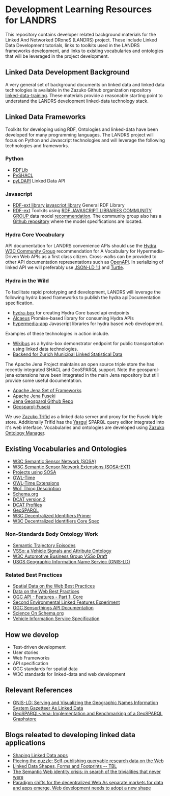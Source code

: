 # Development Learning Resources for LANDRS

This repository contains developer related background materials for the Linked And Networked DRoneS
(LANDRS) project. These include Linked Data Development tutorials, links to toolkits used in the LANDRS frameworks development, and links to existing vocabularies and ontologies that will be leveraged in the project development.



## Linked Data Development Background
A very general set of background documents on linked data and linked data technologies is available in the Zazuko Github organization repository [linked-data-training](https://github.com/zazuko/linked-data-training). These materials provide a reasonable starting point to understand the LANDRS development linked-data technology stack.

## Linked Data Frameworks
Toolkits for developing using RDF, Ontologies and linked-data have been developed for many programming languages. The LANDRS project will focus on Python and Javascript technologies and will leverage the following technologies and frameworks.
### Python
*  [RDFLib](https://github.com/RDFLib/rdflib)
*  [PySHACL](https://github.com/RDFLib/pySHACL)
*  [pyLDAPI](https://github.com/RDFLib/pyLDAPI) Linked Data API

### Javascript
*  [RDF-ext library javascript library](https://github.com/rdf-ext/rdf-ext) General RDF Library
*  [RDF-ext](https://github.com/rdf-ext) Toolkits using [RDF JAVASCRIPT LIBRARIES COMMUNITY GROUP
](https://www.w3.org/community/rdfjs/) data model [recommendation](http://rdf.js.org/data-model-spec/). The community group also has a [Github repository](https://github.com/rdfjs) where the model specifications are located.

### Hydra Core Vocabulary
API documentation for LANDRS convenience APIs should use the [Hydra W3C Community Group](https://www.hydra-cg.com/spec/latest/core/) recommendation for A Vocabulary for Hypermedia-Driven Web APIs as a first class citizen. Cross-walks can be provided to other API documentation representations such as [OpenAPI](https://swagger.io/specification/). In serializing of linked API we will preferably use [JSON-LD 1.1](https://www.w3.org/TR/json-ld11/) and [Turtle](https://www.w3.org/TR/turtle/).

### Hydra in the Wild
To facilitate rapid prototyping and development, LANDRS will leverage the following hydra based frameworks to publish the hydra apiDocumentation specification.
* [hydra-box](https://github.com/zazuko/hydra-box) for creating Hydra Core based api endpoints
* [Alcaeus](https://github.com/wikibus/Alcaeus) Promise-based library for consuming Hydra APIs
* [hypermedia-app](https://github.com/hypermedia-app) Javascript libraries for hydra based web development.

Examples of these technologies in action include.
* [Wikibus](https://github.com/wikibus/sources.wikibus.org) as a hydra-box demonstrator endpoint for public transportation using linked data technologies.
* [Backend for Zurich Municipal Linked Statistical Data](https://github.com/StatistikStadtZuerich/stat.stadt-zuerich.ch)

The Apache Jena Project maintains an open source triple store the has recently integrated SHACL and GeoSPARQL support. Note the geosparql-jena extensions have been integrated in the main Jena repository but still provide some useful documentation.
* [Apache Jena Set of Frameworks](https://jena.apache.org/)
* [Apache Jena Fuseki](https://jena.apache.org/documentation/fuseki2/index.html)
* [Jena Geosparql Github Repo](https://github.com/galbiston/geosparql-jena)
* [Geosparql-Fuseki](https://github.com/galbiston/geosparql-fuseki)

We use [Zazuko Trifid](https://github.com/zazuko/trifid) as a linked data server and proxy for the Fuseki triple store. Additionally Trifid has the [Yasgui](https://github.com/TriplyDB/YASGUI) SPARQL query editor integrated into it's web interface. Vocabularies and ontologies are developed using [Zazuko Ontology Manager](https://zazuko.com/products/ontology-manager/).

## Existing Vocabularies and Ontologies
* [W3C Semantic Sensor Network (SOSA)](https://www.w3.org/TR/vocab-ssn/)
* [W3C Semantic Sensor Network Extensions (SOSA-EXT)](https://w3c.github.io/sdw/proposals/ssn-extensions/)
* [Projects using SOSA](https://w3c.github.io/sdw/ssn-usage/)
* [OWL-Time](https://www.w3.org/TR/owl-time/)
* [OWL-Time Extensions](https://rawgit.com/w3c/sdw/time-entity-relations/proposals/time-entity-relations/index.html)
* [WoT Thing Description](https://www.w3.org/TR/wot-thing-description/)
* [Schema.org](https://schema.org)
* [DCAT version 2](https://www.w3.org/TR/vocab-dcat-2/)
* [DCAT Profiles](https://w3c.github.io/dxwg/profiles/)
* [GeoSPARQL](https://www.opengeospatial.org/standards/geosparql)
* [W3C Decentralized Identifiers Primer](https://w3c-ccg.github.io/did-primer/)
* [W3C Decentralized Identifiers Core Spec](https://www.w3.org/TR/2019/WD-did-core-20191107/)

### Non-Standards Body Ontology Work
* [Semantic Trajectory Episodes](https://talespaiva.github.io/step/)
* [VSSo: a Vehicle Signals and Attribute Ontology](https://github.com/klotzbenjamin/vss-ontology)
* [W3C Automotive Business Group VSSo Draft](http://automotive.eurecom.fr/vsso)
* [USGS Geographic Information Name Serviec (GNIS-LD)](https://gnis-ld.org/)

### Related Best Practices
* [Spatial Data on the Web Best Practices](https://www.w3.org/TR/sdw-bp/)
* [Data on the Web Best Practices](https://www.w3.org/TR/dwbp/)
* [OGC API - Features - Part 1: Core](http://docs.opengeospatial.org/DRAFTS/17-069r1.html)
* [Second Environmental Linked Features Experiment](https://github.com/opengeospatial/SELFIE)
* [OGC Sensorthings API Documentation](https://developers.sensorup.com/docs/#introduction)
* [Science On Schema.org](https://github.com/ESIPFed/science-on-schema.org)
* [Vehicle Information Service Specification](https://www.w3.org/TR/vehicle-information-service/)

## How we develop
* Test-driven development
* User stories
* Web Frameworks
* API specification
* OGC standards for spatial data
* W3C standards for linked-data and web development

## Relevant References
* [GNIS-LD: Serving and Visualizing the Geographic Names Information System Gazetteer As Linked Data](http://geog.ucsb.edu/~regalia/paper/eswc2018.pdf)
* [GeoSPARQL-Jena: Implementation and Benchmarking of a GeoSPARQL Graphstore](http://www.semantic-web-journal.net/system/files/swj2108.pdf)

## Blogs releated to developing linked data applications
* [Shaping Linked Data apps](https://ruben.verborgh.org/blog/2019/06/17/shaping-linked-data-apps/)
* [Piecing the puzzle: Self-publishing queryable research data on the Web](https://ruben.verborgh.org/articles/queryable-research-data)
* [Linked Data Shapes, Forms and Footprints -- TBL](https://www.w3.org/DesignIssues/Footprints.html)
* [The Semantic Web identity crisis: in search of the trivialities that never were](https://ruben.verborgh.org/articles/the-semantic-web-identity-crisis/)
* [Paradigm shifts for the decentralized Web As separate markets for data and apps emerge, Web development needs to adopt a new shape](https://ruben.verborgh.org/blog/2017/12/20/paradigm-shifts-for-the-decentralized-web)